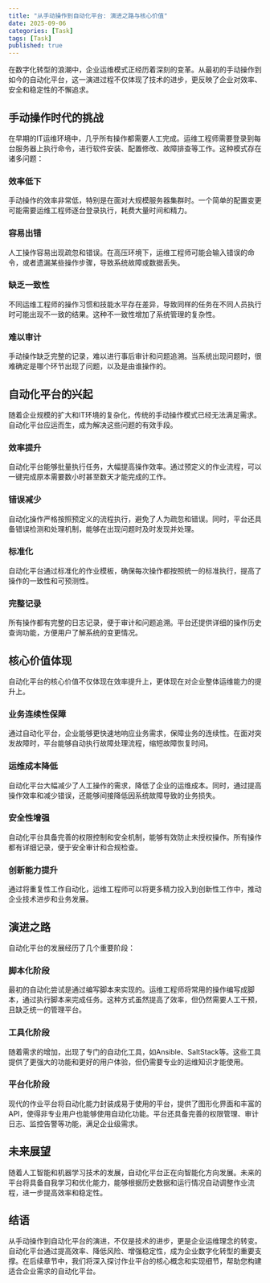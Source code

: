 ```yaml
---
title: "从手动操作到自动化平台: 演进之路与核心价值"
date: 2025-09-06
categories: [Task]
tags: [Task]
published: true
---
```

在数字化转型的浪潮中，企业运维模式正经历着深刻的变革。从最初的手动操作到如今的自动化平台，这一演进过程不仅体现了技术的进步，更反映了企业对效率、安全和稳定性的不懈追求。

## 手动操作时代的挑战

在早期的IT运维环境中，几乎所有操作都需要人工完成。运维工程师需要登录到每台服务器上执行命令，进行软件安装、配置修改、故障排查等工作。这种模式存在诸多问题：

### 效率低下

手动操作的效率非常低，特别是在面对大规模服务器集群时。一个简单的配置变更可能需要运维工程师逐台登录执行，耗费大量时间和精力。

### 容易出错

人工操作容易出现疏忽和错误。在高压环境下，运维工程师可能会输入错误的命令，或者遗漏某些操作步骤，导致系统故障或数据丢失。

### 缺乏一致性

不同运维工程师的操作习惯和技能水平存在差异，导致同样的任务在不同人员执行时可能出现不一致的结果。这种不一致性增加了系统管理的复杂性。

### 难以审计

手动操作缺乏完整的记录，难以进行事后审计和问题追溯。当系统出现问题时，很难确定是哪个环节出现了问题，以及是由谁操作的。

## 自动化平台的兴起

随着企业规模的扩大和IT环境的复杂化，传统的手动操作模式已经无法满足需求。自动化平台应运而生，成为解决这些问题的有效手段。

### 效率提升

自动化平台能够批量执行任务，大幅提高操作效率。通过预定义的作业流程，可以一键完成原本需要数小时甚至数天才能完成的工作。

### 错误减少

自动化操作严格按照预定义的流程执行，避免了人为疏忽和错误。同时，平台还具备错误检测和处理机制，能够在出现问题时及时发现并处理。

### 标准化

自动化平台通过标准化的作业模板，确保每次操作都按照统一的标准执行，提高了操作的一致性和可预测性。

### 完整记录

所有操作都有完整的日志记录，便于审计和问题追溯。平台还提供详细的操作历史查询功能，方便用户了解系统的变更情况。

## 核心价值体现

自动化平台的核心价值不仅体现在效率提升上，更体现在对企业整体运维能力的提升上。

### 业务连续性保障

通过自动化平台，企业能够更快速地响应业务需求，保障业务的连续性。在面对突发故障时，平台能够自动执行故障处理流程，缩短故障恢复时间。

### 运维成本降低

自动化平台大幅减少了人工操作的需求，降低了企业的运维成本。同时，通过提高操作效率和减少错误，还能够间接降低因系统故障导致的业务损失。

### 安全性增强

自动化平台具备完善的权限控制和安全机制，能够有效防止未授权操作。所有操作都有详细记录，便于安全审计和合规检查。

### 创新能力提升

通过将重复性工作自动化，运维工程师可以将更多精力投入到创新性工作中，推动企业技术进步和业务发展。

## 演进之路

自动化平台的发展经历了几个重要阶段：

### 脚本化阶段

最初的自动化尝试是通过编写脚本来实现的。运维工程师将常用的操作编写成脚本，通过执行脚本来完成任务。这种方式虽然提高了效率，但仍然需要人工干预，且缺乏统一的管理平台。

### 工具化阶段

随着需求的增加，出现了专门的自动化工具，如Ansible、SaltStack等。这些工具提供了更强大的功能和更好的用户体验，但仍需要专业的运维知识才能使用。

### 平台化阶段

现代的作业平台将自动化能力封装成易于使用的平台，提供了图形化界面和丰富的API，使得非专业用户也能够使用自动化功能。平台还具备完善的权限管理、审计日志、监控告警等功能，满足企业级需求。

## 未来展望

随着人工智能和机器学习技术的发展，自动化平台正在向智能化方向发展。未来的平台将具备自我学习和优化能力，能够根据历史数据和运行情况自动调整作业流程，进一步提高效率和稳定性。

## 结语

从手动操作到自动化平台的演进，不仅是技术的进步，更是企业运维理念的转变。自动化平台通过提高效率、降低风险、增强稳定性，成为企业数字化转型的重要支撑。在后续章节中，我们将深入探讨作业平台的核心概念和实现细节，帮助您构建适合企业需求的自动化平台。